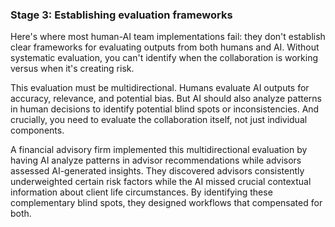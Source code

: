 ### **Stage 3: Establishing evaluation frameworks**

Here\'s where most human-AI team implementations fail: they don\'t
establish clear frameworks for evaluating outputs from both humans and
AI. Without systematic evaluation, you can\'t identify when the
collaboration is working versus when it\'s creating risk.

This evaluation must be multidirectional. Humans evaluate AI outputs for
accuracy, relevance, and potential bias. But AI should also analyze
patterns in human decisions to identify potential blind spots or
inconsistencies. And crucially, you need to evaluate the collaboration
itself, not just individual components.

A financial advisory firm implemented this multidirectional evaluation
by having AI analyze patterns in advisor recommendations while advisors
assessed AI-generated insights. They discovered advisors consistently
underweighted certain risk factors while the AI missed crucial
contextual information about client life circumstances. By identifying
these complementary blind spots, they designed workflows that
compensated for both.